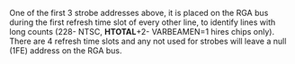 One of the first 3 strobe addresses above, it is
placed on the RGA bus during the first refresh time
slot of every other line, to identify lines with
long counts (228- NTSC, **HTOTAL**+2- VARBEAMEN=1
hires chips only). There are 4 refresh time slots
and any not used for strobes will leave a null
(1FE) address on the RGA bus.